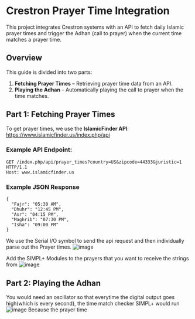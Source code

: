 # Crestron Prayer Time Integration

This project integrates Crestron systems with an API to fetch daily Islamic prayer times and trigger the Adhan (call to prayer) when the current time matches a prayer time.

## Overview
This guide is divided into two parts:
1. **Fetching Prayer Times** – Retrieving prayer time data from an API.
2. **Playing the Adhan** – Automatically playing the call to prayer when the time matches.

## Part 1: Fetching Prayer Times

To get prayer times, we use the **IslamicFinder API**: https://www.islamicfinder.us/index.php/api

### Example API Endpoint:
```http
GET /index.php/api/prayer_times?country=US&zipcode=44333&juristic=1 HTTP/1.1
Host: www.islamicfinder.us
```
### Example JSON Response
```
{
  "Fajr": "05:30 AM",
  "Dhuhr": "12:45 PM",
  "Asr": "04:15 PM",
  "Maghrib": "07:30 PM",
  "Isha": "09:00 PM"
}
```
We use the Serial I/O symbol to send the api request and then individually parse out the Prayer times. 
![image](https://github.com/user-attachments/assets/ce972ffc-3895-4351-894c-d831bdea6388)

Add the SIMPL+ Modules to the prayers that you want to receive the strings from
![image](https://github.com/user-attachments/assets/1fb4967e-67a0-4c29-ba23-ac7eea9cfe5b)

## Part 2: Playing the Adhan
You would need an oscillator so that everytime the digital output goes high(which is every second), the time match checker SIMPL+ would run
![image](https://github.com/user-attachments/assets/411b7d26-2bb2-464c-b8a3-08f339de23e7)
Because the prayer time 

